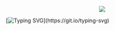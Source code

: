<p align="center"><img src="https://readme-typing-svg.herokuapp.com?font=Neucha&size=48&duration=4000&pause=1000&color=F7551D&background=FF000000&center=true&vCenter=true&width=1000&height=80&lines=Whatever+You+Do%2C+Do+It+Perfect!;Whenever%2C+Wherever%2C+Whatever%2C+Whoever."></p>

[![Typing SVG](https://readme-typing-svg.herokuapp.com?font=Neucha&size=48&duration=4000&pause=1000&color=F7551D&background=FF000000&center=true&vCenter=true&width=640&height=80&lines=Whatever+You+Do%2C+Do+It+Perfect!;Whenever%2C+Wherever%2C+Whatever%2C+Whoever.)](https://git.io/typing-svg)
